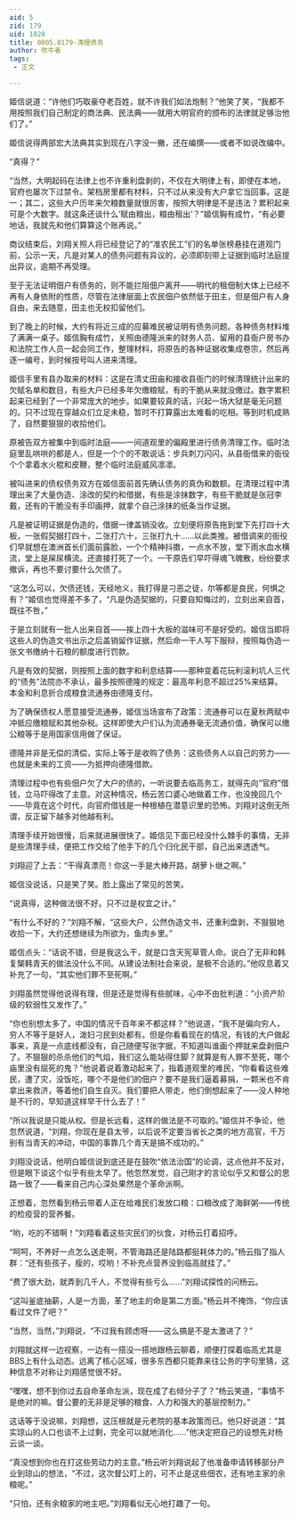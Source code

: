 ```yaml
---
aid: 5
zid: 179
uid: 1028
title: 0005.0179-清理债务
author: 吹牛者
tags: 
 - 正文

---
```




  姬信说道：“许他们巧取豪夺老百姓，就不许我们如法炮制？”他笑了笑，“我都不用按照我们自己制定的商法典、民法典——就用大明官府的颁布的法律就足够治他们了。”

  姬信说得两部宏大法典其实到现在八字没一撇，还在编撰——或者不如说改编中。

  “真得？”

  “当然，大明起码在法律上也不许重利盘剥的，不仅在大明律上有，即使在本地，官府也屡次下过禁令。架档房里都有材料，只不过从来没有大户拿它当回事。这是一；其二，这些大户历年来欠粮数量就很厉害，按照大明律是不是违法？累积起来可是个大数字。就这条还谈什么‘赋由粮出，粮由租出’？”姬信胸有成竹，“有必要地话，我就先和他们算算这个账再说。”

  商议结束后，刘翔关照人将已经登记了的“准农民工”们的名单张榜悬挂在道观门前，公示一天，凡是对某人的债务问题有异议的，必须即刻带上证据到临时法庭提出异议，逾期不再受理。

  至于无法证明佃户有债务的，则不能拦阻佃户离开——明代的租佃制大体上已经不再有人身依附的性质，尽管在法律层面上农民佃户依然低于田主，但是佃户有人身自由，来去随意，田主也无权扣留他们。

  到了晚上的时候，大约有将近三成的应募难民被证明有债务问题。各种债务材料堆了满满一桌子。姬信胸有成竹，关照由德隆派来的财务人员、留用的县衙户房书办和法院工作人员一起会同工作，整理材料，将原告的各种证据收集成卷宗，然后再逐一编号，到时候按号叫人进来清理。

  姬信手里有县办取来的材料：这是在清丈田亩和接收县衙门的时候清理统计出来的欠赋名单和数目，有些大户已经多年欠缴粮赋，有的干脆从来就没缴过。数字累积起来已经到了一个非常庞大的地步。如果要较真的话，兴起一场大狱是毫无问题的。只不过现在穿越众们立足未稳，暂时不打算露出太难看的吃相。等到时机成熟了，自然要狠狠的收拾他们。

  原被告双方被集中到临时法庭——一间道观里的偏殿里进行债务清理工作。临时法庭里乱哄哄的都是人，但是一个个的不敢说话：步兵刺刀闪闪，从县衙借来的衙役个个拿着水火棍和皮鞭，整个临时法庭威风凛凛。

  被叫进来的债权债务双方在姬信面前首先确认债务的真伪和数额。在清理过程中清理出来了大量伪造、涂改的契约和借据，有些是涂抹数字，有些干脆就是张冠李戴，还有的干脆没有手印画押，就拿个自己涂抹的纸条当作证据。

  凡是被证明证据是伪造的，借据一律盖销没收。立刻便将原告拖到堂下先打四十大板，一张假契据打四十，二张打六十，三张打九十……以此类推。被借调来的衙役们早就想在澳洲首长们面前露脸，一个个精神抖擞，一点水不放，堂下雨水血水横流，堂上是屎尿横流。还直接打死了一个。一干原告们早吓得魂飞魄散，纷纷要求撤诉，再也不要讨要什么欠债了。

  “这怎么可以，欠债还钱，天经地义，我打得是刁恶之徒，尔等都是良民，何惧之有？”姬信也觉得差不多了，“凡是伪造契据的，只要自知悔过的，立刻出来自首，既往不咎，”

  于是立刻就有一批人出来自首——挨上四十大板的滋味可不是好受的。姬信当即将这些人的伪造文书出示之后盖销留作证据，然后命一干人写下服辩，按照每伪造一张文书缴纳十石粮的额度进行罚款。

  凡是有效的契据，则按照上面的数字和利息结算——那种变着花玩利滚利坑人三代的“债务”法院亦不承认，最多按照德隆的规定：最高年利息不超过25%来结算。本金和利息折合成粮食流通券由德隆支付。

  为了确保债权人愿意接受流通券，姬信当场宣布了政策：流通券可以在夏秋两赋中冲抵应缴粮赋和其他杂税。这样即使大户们认为流通券毫无流通价值，确保可以缴公粮等于是用国家信用做了保证。

  德隆并非是无偿的清偿，实际上等于是收购了债务：这些债务人以自己的劳力——也就是未来的工资——为抵押向德隆借款。

  清理过程中也有些佃户欠了大户的债的，一听说要去临高务工，就得先向“官府”借钱，立马吓得改了主意。对这种情况，杨云苦口婆心地做着工作，也没挽回几个——毕竟在这个时代，向官府借钱是一种根植在潜意识里的恐怖。刘翔对这倒无所谓，反正留下越多对他越有利。

  清理手续开始很慢，后来就进展很快了。姬信见下面已经没什么棘手的事情，无非是些清理手续，便把工作交给了他手下的几个归化民干部，自己出来透透气。

  刘翔迎了上去：“干得真漂亮！你这一手是大棒开路，胡萝卜继之啊。”

  姬信没说话，只是笑了笑。脸上露出了常见的苦笑。

  “说真得，这种做法很不好。只不过是权宜之计。”

  “有什么不好的？”刘翔不解，“这些大户，公然伪造文书，还重利盘剥，不狠狠地收拾一下，大约还想继续为所欲为，鱼肉乡里。”

  姬信点头：“话说不错，但是我这么干，就是口含天宪草菅人命。说白了无非和韩复榘韩青天的做法没什么不同。从建设法制社会来说，是极不合适的。”他叹息着又补充了一句，“其实他们罪不至死啊。”

  刘翔虽然觉得他说得有理，但是还是觉得有些腻味，心中不由批判道：“小资产阶级的软弱性又发作了。”

  “你也别想太多了，中国的情况千百年来不都这样？”他说道，“我不是偏向穷人，穷人不等于是好人，泼妇刁民到处都有。但是你看看现在的情况，有钱的大户做起事来，真是一点底线都没有，自己随便写张字据，不知道叫谁画个押就来盘剥佃户了。不狠狠的杀杀他们的气焰，我们这么能站得住脚？就算是有人罪不至死，哪个庙里没有屈死的鬼？”他说着说着激动起来了，指着道观里的难民，“你看看这些难民，遭了灾，没饭吃，哪个不是他们的佃户？要不是我们逼着募捐，一颗米也不肯拿出来救济，等着他们自生自灭。我们要把人带走，他们倒想起来了——没人种地是不行的，早知道这样早干什么去了！”

  “所以我说是只能从权。但是长远看，这样的做法是不可取的。”姬信并不争论，他忽然说道，“刘翔，你现在是县太爷，以后说不定要当省长之类的地方高官，千万别有当青天的冲动，中国的事靠几个青天是搞不成功的。”

  刘翔没说话，他明白姬信说到底还是在鼓吹“依法治国”的论调，这点他并不反对，但是眼下谈这个似乎有些太早了。他忽然发觉，自己刚才的言论似乎又和督公的思路一致了——看来自己内心深处果然是个革命派啊。

  正想着，忽然看到杨云带着人正在给难民们发放口粮：口粮改成了海鲜粥——传统的检疫营的营养餐。

  “哟，吃的不错啊！”刘翔看着这些灾民们的伙食，对杨云打着招呼。

  “呵呵，不养好一点怎么送走啊，不管海路还是陆路都挺耗体力的。”杨云指了指人群：“还有些孩子，瘦的，哎哟！不补充点营养没到临高就挂了。”

  “费了很大劲，就弄到几千人，不觉得有些亏么……”刘翔试探性的问杨云。

  “这叫釜底抽薪，人是一方面，革了地主的命是第二方面。”杨云并不掩饰，“你应该看过文件了吧？”

  “当然，当然，”刘翔说，“不过我有顾虑呀——这么搞是不是太激进了？”

  刘翔就这样一边视察，一边有一搭没一搭地跟杨云聊着，顺便打探着临高尤其是BBS上有什么动态。远离了核心区域，很多东西都只能靠来往公务的字句里猜，这种信息不对称让刘翔感觉很不好。

  “嘿嘿，想不到你过去自命革命左派，现在成了右倾分子了？”杨云笑道，“事情不是绝对的嘛。督公要的无非是足够的粮食、人力和强大的基层控制力。”

  这话等于没说嘛，刘翔想，这压根就是元老院的基本政策而已。他只好说道：“其实琼山的人口也谈不上过剩，完全可以就地消化……”他决定把自己的设想先对杨云谈一谈。

  “真没想到你也在打这些劳动力的主意。”杨云听刘翔说起了他准备申请转移部分产业到琼山的想法，“不过，这次督公盯上的，可不止是这些佃农，还有地主家的余粮呢。”

  “只怕，还有余粮家的地主吧。”刘翔看似无心地打趣了一句。


